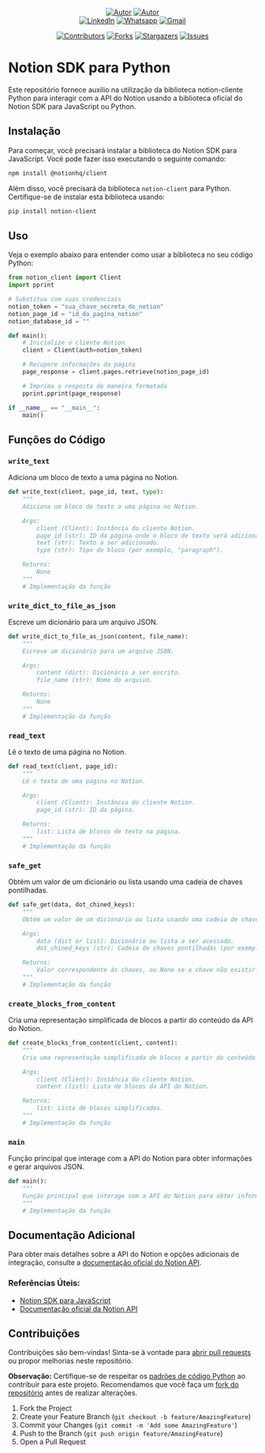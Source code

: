 <div align="center">
    
[![Autor][autor-shield]][autor-url] [![Autor][autor-description]][autor-url]  
[![LinkedIn][linkedin-shield]][linkedin-url] [![Whatsapp][whatsapp-shield]][whatsapp-url] [![Gmail][gmail-shield]][gmail-url]

[![Contributors][contributors-shield]][contributors-url]
[![Forks][forks-shield]][forks-url]
[![Stargazers][stars-shield]][stars-url]
[![Issues][issues-shield]][issues-url]

  
</div>

# Notion SDK para Python

Este repositório fornece auxilio na utilização da biblioteca notion-cliente Python para interagir com a API do Notion usando a biblioteca oficial do Notion SDK para JavaScript ou Python.

## Instalação

Para começar, você precisará instalar a biblioteca do Notion SDK para JavaScript. Você pode fazer isso executando o seguinte comando:

```bash
npm install @notionhq/client
```

Além disso, você precisará da biblioteca `notion-client` para Python. Certifique-se de instalar esta biblioteca usando:

```bash
pip install notion-client
```

## Uso

Veja o exemplo abaixo para entender como usar a biblioteca no seu código Python:

```python
from notion_client import Client
import pprint

# Substitua com suas credenciais
notion_token = "sua_chave_secreta_do_notion"
notion_page_id = "id_da_pagina_notion"
notion_database_id = ""

def main():
    # Inicialize o cliente Notion
    client = Client(auth=notion_token)

    # Recupere informações da página
    page_response = client.pages.retrieve(notion_page_id)

    # Imprima a resposta de maneira formatada
    pprint.pprint(page_response)

if __name__ == "__main__":
    main()
```

## Funções do Código

### `write_text`

Adiciona um bloco de texto a uma página no Notion.

```python
def write_text(client, page_id, text, type):
    """
    Adiciona um bloco de texto a uma página no Notion.

    Args:
        client (Client): Instância do cliente Notion.
        page_id (str): ID da página onde o bloco de texto será adicionado.
        text (str): Texto a ser adicionado.
        type (str): Tipo do bloco (por exemplo, "paragraph").

    Returns:
        None
    """
    # Implementação da função
```

### `write_dict_to_file_as_json`

Escreve um dicionário para um arquivo JSON.

```python
def write_dict_to_file_as_json(content, file_name):
    """
    Escreve um dicionário para um arquivo JSON.

    Args:
        content (dict): Dicionário a ser escrito.
        file_name (str): Nome do arquivo.

    Returns:
        None
    """
    # Implementação da função
```

### `read_text`

Lê o texto de uma página no Notion.

```python
def read_text(client, page_id):
    """
    Lê o texto de uma página no Notion.

    Args:
        client (Client): Instância do cliente Notion.
        page_id (str): ID da página.

    Returns:
        list: Lista de blocos de texto na página.
    """
    # Implementação da função
```

### `safe_get`

Obtém um valor de um dicionário ou lista usando uma cadeia de chaves pontilhadas.

```python
def safe_get(data, dot_chined_keys):
    """
    Obtém um valor de um dicionário ou lista usando uma cadeia de chaves pontilhadas.

    Args:
        data (dict or list): Dicionário ou lista a ser acessado.
        dot_chined_keys (str): Cadeia de chaves pontilhadas (por exemplo, "a.b.0.c").

    Returns:
        Valor correspondente às chaves, ou None se a chave não existir.
    """
    # Implementação da função
```

### `create_blocks_from_content`

Cria uma representação simplificada de blocos a partir do conteúdo da API do Notion.

```python
def create_blocks_from_content(client, content):
    """
    Cria uma representação simplificada de blocos a partir do conteúdo da API do Notion.

    Args:
        client (Client): Instância do cliente Notion.
        content (list): Lista de blocos da API do Notion.

    Returns:
        list: Lista de blocos simplificados.
    """
    # Implementação da função
```

### `main`

Função principal que interage com a API do Notion para obter informações e gerar arquivos JSON.

```python
def main():
    """
    Função principal que interage com a API do Notion para obter informações e gerar arquivos JSON.
    """
    # Implementação da função
```

## Documentação Adicional

Para obter mais detalhes sobre a API do Notion e opções adicionais de integração, consulte a [documentação oficial do Notion API](https://developers.notion.com/).

### Referências Úteis:

- [Notion SDK para JavaScript](https://github.com/makenotion/notion-sdk-js)
- [Documentação oficial da Notion API](https://developers.notion.com/)

## Contribuições

Contribuições são bem-vindas! Sinta-se à vontade para [abrir pull requests](https://github.com/seu-username/seu-repositorio-python/fork) ou propor melhorias neste repositório.

**Observação:** Certifique-se de respeitar os [padrões de código Python](https://www.python.org/dev/peps/pep-0008/) ao contribuir para este projeto. Recomendamos que você faça um [fork do repositório](https://docs.github.com/pt/get-started/quickstart/fork-a-repo) antes de realizar alterações.

1. Fork the Project
2. Create your Feature Branch (`git checkout -b feature/AmazingFeature`)
3. Commit your Changes (`git commit -m 'Add some AmazingFeature'`)
4. Push to the Branch (`git push origin feature/AmazingFeature`)
5. Open a Pull Request


<!--   Screenshot's   -->
[product-screenshot]: README/preview/screenshot.png
[top-language]: https://img.shields.io/github/languages/top/andersonlimacrv/3d-saas-shirt?&labelColor=141321&color=00ACAC
[autor-shield]: https://img.shields.io/badge/Autor-00acac?
[autor-url]: https://github.com/andersonlimacrv/
[autor-description]: https://img.shields.io/badge/Anderson%20Carvalho-141321?labelColor=141321

<!-- MARKDOWN SOCIAL MEDIA-->
[linkedin-shield]: https://img.shields.io/badge/LinkedIn-%230077B5.svg?&logo=linkedin&logoColor=white&style=plastic
[linkedin-url]: https://linkedin.com/in/andersonlimacrv
[facebook-url]: https://facebook.com/andersonlimacrv
[facebook-shield]: https://img.shields.io/badge/Facebook-%231877F2.svg?&logo=Facebook&logoColor=white&style=plastic
[gmail-url]: mailto:andersonlimacrv@gmail.com
[gmail-shield]: https://img.shields.io/badge/Gmail-D14836?&logo=gmail&logoColor=white&style=plastic
[whatsapp-url]: https://wa.me/5553981004874
[whatsapp-shield]: https://img.shields.io/badge/WhatsApp-25D366?&logo=whatsapp&logoColor=white&style=plastic
[twitter-url]: https://twitter.com/andersoncrvl
[twitter-shield]: https://img.shields.io/badge/Twitter-1D9BF0.svg?&logo=Twitter&logoColor=white&style=plastic

<!-- MARKDOWN LINKS -->
[contributors-shield]: https://img.shields.io/github/contributors/andersonlimacrv/notion-client-py.svg?style=plastic
[contributors-url]: https://github.com/andersonlimacrv/notion-client-py/graphs/contributors
[forks-shield]: https://img.shields.io/github/forks/andersonlimacrv/notion-client-py.svg?style=plastic
[forks-url]:https://github.com/andersonlimacrv/notion-client-py/network/members
[stars-shield]: https://img.shields.io/github/stars/andersonlimacrv/notion-client-py.svg?style=plastic
[stars-url]: https://github.com/andersonlimacrv/notion-client-py/stargazers
[issues-shield]: https://img.shields.io/github/issues/andersonlimacrv/notion-client-py.svg?style=plastic
[issues-url]: https://github.com/andersonlimacrv/notion-client-py/issues
[license-shield]: https://img.shields.io/github/license/andersonlimacrv/notion-client-py.svg?style=plastic
[license-url]: https://github.com/andersonlimacrv/notion-client-py/blob/main/LICENSE
